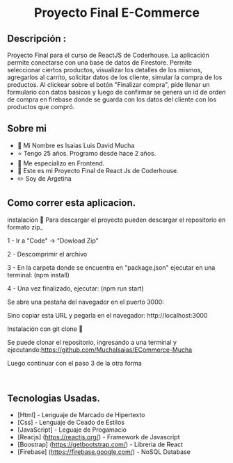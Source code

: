 <div align="center">
<h1 align="center">Proyecto Final E-Commerce</h1>
</div>
<div>
<h2>Descripción :</h2> 
<p>
Proyecto Final para el curso de ReactJS de Coderhouse. La aplicación permite conectarse con una base de datos de Firestore. Permite seleccionar ciertos productos, visualizar los detalles de los mismos, agregarlos al carrito, solicitar datos de los cliente, simular la compra de los productos. Al clickear sobre el botón "Finalizar compra", pide llenar un formulario con datos básicos y luego de confirmar se genera un id de orden de compra en firebase donde se guarda con los datos del cliente con los productos que compró.
</p>
</div>

## Sobre mi
- 🧑 Mi Nombre es Isaias Luis David Mucha
- ⭐ Tengo 25 años. Programo desde hace 2 años.
- 📲 Me especializo en Frontend.
- 🎥 Este es mi Proyecto Final de React Js de Coderhouse.
- ✏️ Soy de Argetina
  <br>


## Como correr esta aplicacion.

instalación 🔧
Para descargar el proyecto pueden descargar el repositorio en formato zip_

1 - Ir a "Code" -> "Dowload Zip"

2 - Descomprimir el archivo

3 - En la carpeta donde se encuentra en "package.json" ejecutar en una terminal:
(npm install)

4 - Una vez finalizado, ejecutar:
(npm run start)

Se abre una pestaña del navegador en el puerto 3000:

Sino copiar esta URL y pegarla en el navegador: http://localhost:3000

Instalación con git clone 🔧

Se puede clonar el repositorio, ingresando a una terminal y ejecutando:https://github.com/MuchaIsaias/ECommerce-Mucha

Luego continuar con el paso 3 de la otra forma

<br>

## Tecnologias Usadas.

- [Html] - Lenguaje de Marcado de Hipertexto
- [Css] - Lenguaje de Ceado de Estilos 
- [JavaScript] - Leguaje de Progamacio
- [Reacjs] (https://reactjs.org/) - Framework de Javascript
- [Boostrap] (https://getbootstrap.com/) - Libreria de React
- [Firebase] (https://firebase.google.com/) - NoSQL Database

<br>


